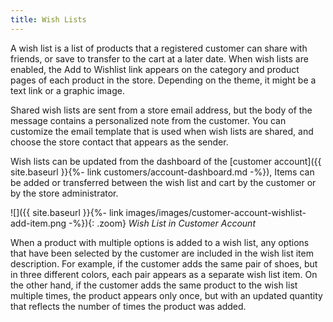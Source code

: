 ```yaml
---
title: Wish Lists
---
```


A wish list is a list of products that a registered customer can share with friends, or save to transfer to the cart at a later date. When wish lists are enabled, the Add to Wishlist link appears on the category and product pages of each product in the store. Depending on the theme, it might be a text link or a graphic image.

Shared wish lists are sent from a store email address, but the body of the message contains a personalized note from the customer. You can customize the email template that is used when wish lists are shared, and choose the store contact that appears as the sender.

Wish lists can be updated from the dashboard of the [customer account]({{ site.baseurl }}{%- link customers/account-dashboard.md -%}), Items can be added or transferred between the wish list and cart by the customer or by the store administrator.

![]({{ site.baseurl }}{%- link images/images/customer-account-wishlist-add-item.png -%}){: .zoom}
*Wish List in Customer Account*

When a product with multiple options is added to a wish list, any options that have been selected by the customer are included in the wish list item description. For example, if the customer adds the same pair of shoes, but in three different colors, each pair appears as a separate wish list item. On the other hand, if the customer adds the same product to the wish list multiple times, the product appears only once, but with an updated quantity that reflects the number of times the product was added.
